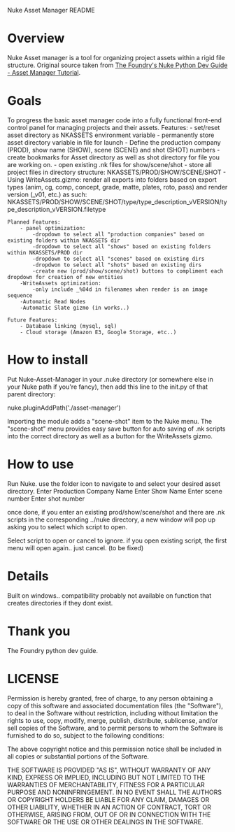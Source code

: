 Nuke Asset Manager README

# Overview
Nuke Asset manager is a tool for organizing project assets within a rigid file structure.  Original source taken from [The Foundry's Nuke Python Dev Guide - Asset Manager Tutorial](http://docs.thefoundry.co.uk/nuke/63/pythondevguide/asset.html).

# Goals
To progress the basic asset manager code into a fully functional front-end control panel for managing projects and their assets.
	Features:
		- set/reset asset directory as NKASSETS environment variable
		- permanently store asset directory variable in file for launch
		- Define the production company (PROD), show name (SHOW), scene (SCENE) and shot (SHOT) numbers
		- create bookmarks for Asset directory as well as shot directory for file you are working on.
		- open existing .nk files for show/scene/shot
		- store all project files in directory structure:
			NKASSETS/PROD/SHOW/SCENE/SHOT
		- Using WriteAssets.gizmo: render all exports into folders based on export types
			(anim, cg, comp, concept, grade, matte, plates, roto, pass)
			and render version (_v01, etc.)
			as such:
				NKASSETS/PROD/SHOW/SCENE/SHOT/type/type_description_vVERSION/type_description_vVERSION.filetype
					
	Planned Features:
		- panel optimization:
			-dropdown to select all "production companies" based on existing folders within NKASSETS dir
			-dropdown to select all "shows" based on existing folders within NKASSETS/PROD dir
			-dropdown to select all "scenes" based on existing dirs
			-dropdwon to select all "shots" based on existing dirs
			-create new (prod/show/scene/shot) buttons to compliment each dropdown for creation of new entities
		-WriteAssets optimization:
			-only include _%04d in filenames when render is an image sequence
		-Automatic Read Nodes
		-Automatic Slate gizmo (in works..)
	
	Future Features:
		- Database linking (mysql, sql)
		- Cloud storage (Amazon E3, Google Storage, etc..)
		
# How to install
Put Nuke-Asset-Manager in your .nuke directory (or somewhere else in your Nuke path if you're fancy), then add this line to the init.py of that parent directory:

nuke.pluginAddPath('./asset-manager')

Importing the module adds a "scene-shot" item to the Nuke menu.
The "scene-shot" menu provides easy save button for auto saving of .nk scripts into the correct directory as well as a button for the WriteAssets gizmo. 

# How to use
Run Nuke.
use the folder icon to navigate to and select your desired asset directory.
Enter Production Company Name
Enter Show Name
Enter scene number
Enter shot number

once done, if you enter an existing prod/show/scene/shot and there are .nk scripts in the corresponding ../nuke directory, a new window will pop up asking you to select which script to open.

Select script to open or cancel to ignore.
if you open existing script, the first menu will open again.. just cancel. (to be fixed)


# Details
Built on windows.. compatibility probably not available on function that creates directories if they dont exist.

# Thank you
The Foundry python dev guide.

# LICENSE

Permission is hereby granted, free of charge, to any person obtaining
a copy of this software and associated documentation files (the
"Software"), to deal in the Software without restriction, including
without limitation the rights to use, copy, modify, merge, publish,
distribute, sublicense, and/or sell copies of the Software, and to
permit persons to whom the Software is furnished to do so, subject to
the following conditions:

The above copyright notice and this permission notice shall be
included in all copies or substantial portions of the Software.

THE SOFTWARE IS PROVIDED "AS IS", WITHOUT WARRANTY OF ANY KIND,
EXPRESS OR IMPLIED, INCLUDING BUT NOT LIMITED TO THE WARRANTIES OF
MERCHANTABILITY, FITNESS FOR A PARTICULAR PURPOSE AND
NONINFRINGEMENT. IN NO EVENT SHALL THE AUTHORS OR COPYRIGHT HOLDERS BE
LIABLE FOR ANY CLAIM, DAMAGES OR OTHER LIABILITY, WHETHER IN AN ACTION
OF CONTRACT, TORT OR OTHERWISE, ARISING FROM, OUT OF OR IN CONNECTION
WITH THE SOFTWARE OR THE USE OR OTHER DEALINGS IN THE SOFTWARE.
